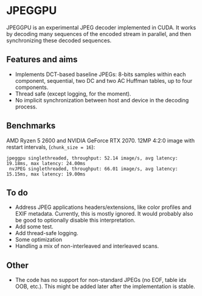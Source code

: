 # JPEGGPU

JPEGGPU is an experimental JPEG decoder implemented in CUDA. It works by decoding many sequences of the encoded stream in parallel, and then synchronizing these decoded sequences.

## Features and aims

- Implements DCT-based baseline JPEGs: 8-bits samples within each component, sequential, two DC and two AC Huffman tables, up to four components.
- Thread safe (except logging, for the moment).
- No implicit synchronization between host and device in the decoding process.

## Benchmarks

AMD Ryzen 5 2600 and NVIDIA GeForce RTX 2070. 12MP 4:2:0 image with restart intervals, (`chunk_size = 16`):

```shell
jpeggpu singlethreaded, throughput: 52.14 image/s, avg latency: 19.18ms, max latency: 24.00ms
 nvJPEG singlethreaded, throughput: 66.01 image/s, avg latency: 15.15ms, max latency: 19.00ms
```

## To do

- Address JPEG applications headers/extensions, like color profiles and EXIF metadata. Currently, this is mostly ignored. It would probably also be good to optionally disable this interpretation.
- Add some test.
- Add thread-safe logging.
- Some optimization
- Handling a mix of non-interleaved and interleaved scans.

## Other

- The code has no support for non-standard JPEGs (no EOF, table idx OOB, etc.). This might be added later after the implementation is stable.
